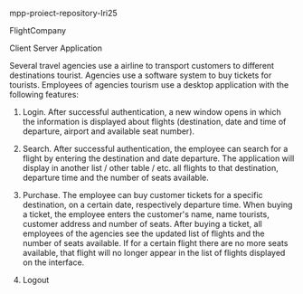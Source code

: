 mpp-proiect-repository-Iri25

FlightCompany

Client Server Application

Several travel agencies use a airline to transport customers to different destinations tourist. Agencies use a software system to buy tickets for tourists. Employees of agencies tourism use a desktop application with the following features:

1. Login. After successful authentication, a new window opens in which the information is displayed about flights (destination, date and time of departure, airport and available seat number).

2. Search. After successful authentication, the employee can search for a flight by entering the destination and date departure. The application will display in another list / other table / etc. all flights to that destination, departure time and the number of seats available.

3. Purchase. The employee can buy customer tickets for a specific destination, on a certain date, respectively departure time. When buying a ticket, the employee enters the customer's name, name tourists, customer address and number of seats. After buying a ticket, all employees of the agencies see the updated list of flights and the number of seats available. If for a certain flight there are no more seats available, that flight will no longer appear in the list of flights displayed on the interface.

4. Logout
